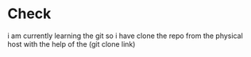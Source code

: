 # Check

i am currently learning the git so i have clone the repo from the physical host with
the help of the (git clone link)